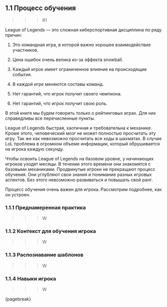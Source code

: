 ## 1.1 Процесс обучения

>>>R1

League of Legends — это сложная киберспортивная дисциплина по ряду причин:

1. Это командная игра, в которой важно хорошее взаимодействие участников.

2. Цена ошибок очень велика из-за эффекта snowball.

3. Каждый игрок имеет ограниченное влияние на происходящие события.

4. В каждой игре меняются составы команд.

5. Нет гарантий, что игрок получит своего чемпиона.

6. Нет гарантий, что игрок получит свою роль.

В этой книге мы будем говорить только о рейтинговых играх. Для них справедливы все перечисленные пункты.

League of Legends быстрая, хаотичная и требовательна к механике. Кроме этого, человеческий мозг не может полностью просчитать эту игру. Так же как невозможно просчитать все ходы в шахматах. В случае LoL проблема в огромном объеме информации, который обрушивается на игрока каждую секунду.

Чтобы освоить League of Legends на базовом уровне, у начинающих игроков уходят месяцы. В течении этого времени они знакомятся с базовыми механиками. Продвинутые игроки не прекращают процесс обучения. Они углубляют свои знания и понимание разных игровых аспектов. Без этого невозможно развиваться и повышать свой ранг.

Процесс обучения очень важен для игрока. Рассмотрим подробнее, как он устроен.

### 1.1.1 Преднамеренная практика

>>>W

### 1.1.2 Контекст для обучения игрока

>>>W

### 1.1.3 Распознавание шаблонов

>>>W

### 1.1.4 Навыки игрока

>>>W

{pagebreak}
